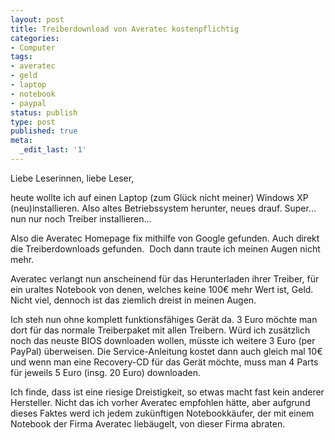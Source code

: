 ```yaml
---
layout: post
title: Treiberdownload von Averatec kostenpflichtig
categories:
- Computer
tags:
- averatec
- geld
- laptop
- notebook
- paypal
status: publish
type: post
published: true
meta:
  _edit_last: '1'
---
```

Liebe Leserinnen, liebe Leser,

heute wollte ich auf einen Laptop (zum Glück nicht meiner) Windows XP (neu)installieren. Also altes Betriebssystem herunter, neues drauf. Super... nun nur noch Treiber installieren...



Also die Averatec Homepage fix mithilfe von Google gefunden. Auch direkt die Treiberdownloads gefunden.  Doch dann traute ich meinen Augen nicht mehr.

Averatec verlangt nun anscheinend für das Herunterladen ihrer Treiber, für ein uraltes Notebook von denen, welches keine 100€ mehr Wert ist, Geld. Nicht viel, dennoch ist das ziemlich dreist in meinen Augen.

Ich steh nun ohne komplett funktionsfähiges Gerät da. 3 Euro möchte man dort für das normale Treiberpaket mit allen Treibern. Würd ich zusätzlich noch das neuste BIOS downloaden wollen, müsste ich weitere 3 Euro (per PayPal) überweisen. Die Service-Anleitung kostet dann auch gleich mal 10€ und wenn man eine Recovery-CD für das Gerät möchte, muss man 4 Parts für jeweils 5 Euro (insg. 20 Euro) downloaden.

Ich finde, dass ist eine riesige Dreistigkeit, so etwas macht fast kein anderer Hersteller. Nicht das ich vorher Averatec empfohlen hätte, aber aufgrund dieses Faktes werd ich jedem zukünftigen Notebookkäufer, der mit einem Notebook der Firma Averatec liebäugelt, von dieser Firma abraten.
